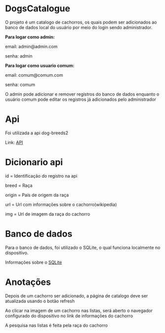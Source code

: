 # DogsCatalogue
<p>O projeto é um catalogo de cachorros, os quais podem ser adicionados ao banco de dados local do usuário por meio do login sendo administrador.</p>

**Para logar como admin:**
<p>email: admin@admin.com</p>
<p>senha: admin</p>

**Para logar como usuario comum:**
<p>email: comum@comum.com</p>
<p>senha: comum</p>
<p>O admin pode adicionar e remover registros do banco de dados enquanto o usuário comum pode editar os registros já adicionados pelo administrador</p>

# Api
<p>Foi utilizada a api dog-breeds2</p>
<p>Link: <a href="https://rapidapi.com/myapos--FqlEzvrlv/api/dog-breeds2/">API</a></p>

# Dicionario api
<p>id = Identificação do registro na api</p>
<p>breed = Raça</p>
<p>origin = País de origem da raça</p>
<p>url = Url com informações sobre o cachorro(wikipedia)</p>
<p>img = Url de imagem da raça do cachorro</p>

# Banco de dados
<p>Para o banco de dados, foi utilizado o SQLite, o qual funciona localmente no dispositivo.</p>
<p>Informações sobre o <a href="https://docs.expo.dev/versions/latest/sdk/sqlite/">SQLite</a></p>

# Anotações
<p>Depois de um cachorro ser adicionado, a página de catalogo deve ser atualizada usando o botão refresh</P>
<p>Ao clicar na imagem de um cachorro nas listas, será aberto o navegador configurado do dispositivo no link de informações do cachorro</p>
<p>A pesquisa nas listas é feita pela raça do cachorro</p>
